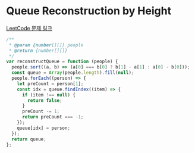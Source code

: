 # Queue Reconstruction by Height

[LeetCode 문제 링크](https://leetcode.com/problems/queue-reconstruction-by-height)

```javascript
/**
 * @param {number[][]} people
 * @return {number[][]}
 */
var reconstructQueue = function (people) {
  people.sort((a, b) => (a[0] === b[0] ? b[1] - a[1] : a[0] - b[0]));
  const queue = Array(people.length).fill(null);
  people.forEach((person) => {
    let preCount = person[1];
    const idx = queue.findIndex((item) => {
      if (item !== null) {
        return false;
      }
      preCount -= 1;
      return preCount === -1;
    });
    queue[idx] = person;
  });
  return queue;
};
```
